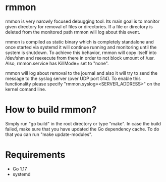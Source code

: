 # rmmon
rmmon is very narowly focused debugging tool. Its main goal is to monitor given directory for removal of files
or directories. If a file or directory is deleted from the monitored path rmmon will log about this event.

rmmon is compiled as static binary which is completely standalone and once started via systemd it will continue
running and monitoring until the system is shutdown. To achieve this behavior, rmmon will copy itself into
/dev/shm and reexecute from there in order to not block umount of /usr. Also, rmmon.service has KillMode= set to
"none".

rmmon will log about removal to the journal and also it will try to send the message to the syslog server
(over UDP port 514). To enable this functionality please specify "rmmon.syslog=<SERVER_ADDRESS>" on the
kernel comand line.

# How to build rmmon?
Simply run "go build" in the root directory or type "make". In case the build failed, make sure that you have
updated the Go dependency cache. To do that you can run "make update-modules".

# Requirements
- Go 1.17
- systemd
